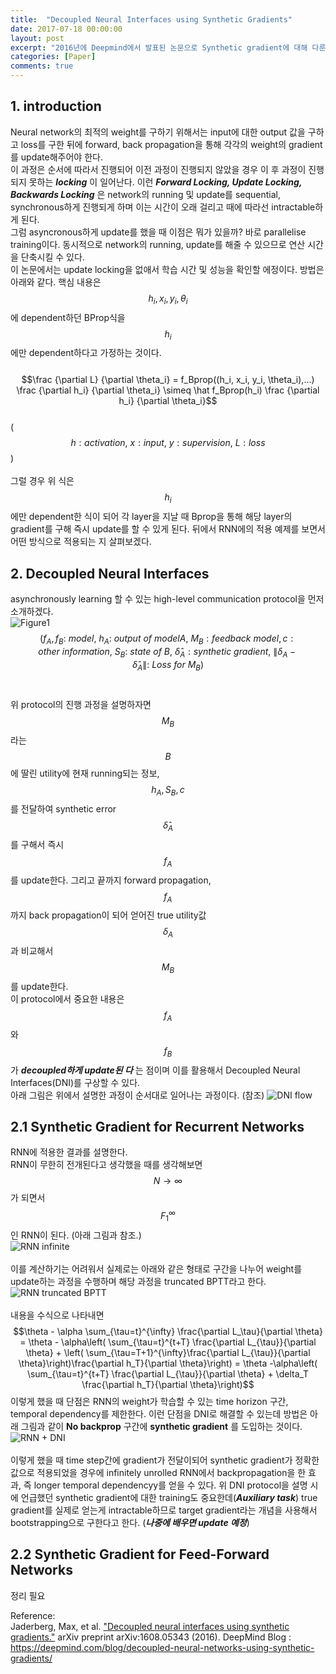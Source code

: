 ```yaml
---
title:  "Decoupled Neural Interfaces using Synthetic Gradients"
date: 2017-07-18 00:00:00
layout: post
excerpt: "2016년에 Deepmind에서 발표된 논문으로 Synthetic gradient에 대해 다룬다."
categories: [Paper]
comments: true
---
```


## 1. introduction <br>
Neural network의 최적의 weight를 구하기 위해서는 input에 대한 output 값을 구하고 loss를 구한 뒤에 forward,
back propagation을 통해 각각의 weight의 gradient를 update해주어야 한다. <br>
이 과정은 순서에 따라서 진행되어 이전 과정이 진행되지 않았을 경우 이 후 과정이 진행되지 못하는 ***locking*** 이 일어난다.
이런 ***Forward Locking, Update Locking, Backwards Locking*** 은 network의 running 및 update를 sequential, synchronous하게
진행되게 하며 이는 시간이 오래 걸리고 때에 따라선 intractable하게 된다. <br>
그럼 asyncronous하게 update를 했을 때 이점은 뭐가 있을까? 바로 parallelise training이다. 동시적으로 network의 running, update를
해줄 수 있으므로 연산 시간을 단축시킬 수 있다. <br>
이 논문에서는 update locking을 없애서 학습 시간 및 성능을 확인할 에정이다. 방법은 아래와 같다.
핵심 내용은 $$h_i, x_i, y_i, \theta_i$$에 dependent하던 BProp식을 $$h_i$$에만 dependent하다고 가정하는 것이다.<br><br>
$$\frac {\partial L} {\partial \theta_i} = f_Bprop((h_i, x_i, y_i, \theta_i),...) \frac {\partial h_i} {\partial \theta_i} \simeq \hat f_Bprop(h_i) \frac {\partial h_i} {\partial \theta_i}$$ <br>
($$h:activation, \ x:input, \ y: supervision, \ L: loss$$) <br><br>
그럴 경우 위 식은 $$h_i$$에만 dependent한 식이 되어 각 layer을 지날 때 Bprop을 통해 해당 layer의 gradient를 구해 즉시 update를 할 수 있게 된다.
뒤에서 RNN에의 적용 예제를 보면서 어떤 방식으로 적용되는 지 살펴보겠다.

## 2. Decoupled Neural Interfaces
asynchronously learning 할 수 있는 high-level communication protocol을 먼저 소개하겠다. <br>
![Figure1](https://norman3.github.io/papers/images/synthetic_gradients/f03.png) <br>
$$(f_A,f_B:\ model,\ h_A: \ output\ of\ model A,\ M_B: feedback\ model, c: other\ information,\ S_B:\ state\ of\ B,\ \hat \delta_A: synthetic\ gradient,\ \|\delta_A - \hat \delta_A\|:\ Loss\ for\ M_B)$$ <br><br>
위 protocol의 진행 과정을 설명하자면 $$M_B$$라는 $$B$$에 딸린 utility에 현재 running되는 정보, $$h_A, S_B, c$$를 전달하여 synthetic error $$\hat \delta_A$$를 구해서 즉시 $$f_A$$를 update한다. 그리고 끝까지 forward propagation, $$f_A$$까지 back propagation이 되어 얻어진 true utility값 $$\delta_A$$ 과 비교해서 $$M_B$$를 update한다. <br>
이 protocol에서 중요한 내용은 $$f_A$$와 $$f_B$$가 ***decoupled하게 update된 다*** 는 점이며 이를 활용해서 Decoupled Neural Interfaces(DNI)를 구상할 수 있다. <br>
아래 그림은 위에서 설명한 과정이 순서대로 일어나는 과정이다. (참조)
![DNI flow](https://storage.googleapis.com/deepmind-live-cms-alt/documents/3-6.gif)

## 2.1 Synthetic Gradient for Recurrent Networks
RNN에 적용한 결과를 설명한다. <br>
RNN이 무한히 전개된다고 생각했을 때를 생각해보면 $$N \to \infty$$가 되면서 $$F_1^{\infty}$$인 RNN이 된다. (아래 그림과 참조.) <br>
![RNN infinite](https://storage.googleapis.com/deepmind-live-cms-alt/images/3-7.width-1500_jiACRLG.png) <br><br>
이를 계산하기는 어려워서 실제로는 아래와 같은 형태로 구간을 나누어 weight를 update하는 과정을 수행하며 해당 과정을 truncated BPTT라고 한다. <br>
![RNN truncated BPTT](https://storage.googleapis.com/deepmind-live-cms-alt/images/3-8.width-1500_3rdF9so.png) <br><br>
내용을 수식으로 나타내면 <br>
$$\theta - \alpha \sum_{\tau=t}^{\infty} \frac{\partial L_\tau}{\partial \theta} = \theta - \alpha\left( \sum_{\tau=t}^{t+T} \frac{\partial L_{\tau}}{\partial \theta} + \left( \sum_{\tau=T+1}^{\infty}\frac{\partial L_{\tau}}{\partial \theta}\right)\frac{\partial h_T}{\partial \theta}\right) = \theta -\alpha\left( \sum_{\tau=t}^{t+T} \frac{\partial L_{\tau}}{\partial \theta} + \delta_T \frac{\partial h_T}{\partial \theta}\right)$$
이렇게 했을 때 단점은 RNN의 weight가 학습할 수 있는 time horizon 구간, temporal dependency를 제한한다.
이런 단점을 DNI로 해결할 수 있는데 방법은 아래 그림과 같이 **No backprop** 구간에 **synthetic gradient** 를 도입하는 것이다.
![RNN + DNI](https://storage.googleapis.com/deepmind-live-cms-alt/images/3-9.width-1500_1ahGJNx.png) <br><br>
이렇게 했을 때 time step간에 gradient가 전달이되어 synthetic gradient가 정확한 값으로 적용되었을 경우에 infinitely unrolled RNN에서
backpropagation을 한 효과, 즉 longer temporal dependencyy를 얻을 수 있다.
위 DNI protocol을 설명 시에 언급했던 synthetic gradient에 대한 training도 중요한데(***Auxiliary task***) true gradient를 실제로 얻는게 intractable하므로
target gradient라는 개념을 사용해서 bootstrapping으로 구한다고 한다. (***나중에 배우면 update 예정***)

## 2.2 Synthetic Gradient for Feed-Forward Networks
정리 필요


Reference: <br>
Jaderberg, Max, et al. ["Decoupled neural interfaces using synthetic gradients."](https://arxiv.org/pdf/1608.05343.pdf) arXiv preprint arXiv:1608.05343 (2016).
DeepMind Blog : https://deepmind.com/blog/decoupled-neural-networks-using-synthetic-gradients/
